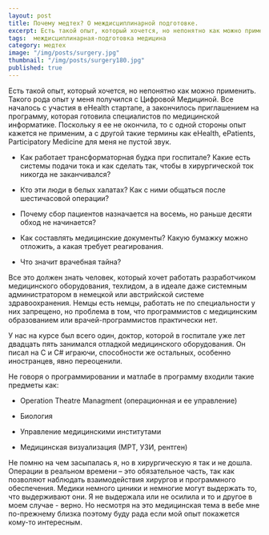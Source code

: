 ```yaml
---
layout: post
title: Почему медтех? О междисциплинарной подготовке.
excerpt: Есть такой опыт, который хочется, но непонятно как можно применить. Такого рода опыт у меня получился с Цифровой Медициной.
tags:  междисциплинарная-подготовка медицина 
category: медтех
image: "/img/posts/surgery.jpg"
thumbnail: "/img/posts/surgery180.jpg"
published: true
---
```

Есть такой опыт, который хочется, но непонятно как можно применить. Такого рода опыт у меня получился с Цифровой Медициной.
Все началось с участия в eHealth стартапе, а закончилось приглашением на программу, которая готовила специалистов по медицинской информатике. Поскольку я ее не окончила, то с одной стороны опыт кажется не применим, а с другой такие термины как eHealth, ePatients, Participatory Medicine для меня не пустой звук.


* Как работает трансформаторная будка при госпитале? Какие есть системы подачи тока и как сделать так, чтобы в хирургической ток никогда не заканчивался?

* Кто эти люди в белых халатах? Как с ними общаться после шестичасовой операции?

* Почему сбор пациентов назначается на восемь, но раньше десяти обход не начинается?

* Как составлять медицинские документы? Какую бумажку можно отложить, а какая требует реагирования.

* Что значит врачебная тайна?


Все это должен знать человек, который хочет работать разработчиком медицинского оборудования, техлидом, а в идеале даже системным администратором в немецкой или австрийской системе здравоохранения. Немцы есть немцы, работать не по специальности у них запрещено, но проблема в том, что программистов с медицинским образованием или врачей-программистов практически нет.

У нас на курсе был всего один, доктор, которой в госпитале уже лет двадцать пять занимался отладкой медицинского оборудования. Он писал на C и С# играючи, способности же остальных, особенно иностранцев, явно переоценили.

Не говоря о программировании и матлабе в программу входили такие предметы как:

* Operation Theatre Managment (операционная и ее управление)

* Биология

* Управление медицинскими институтами

* Медицинская визуализация (МРТ, УЗИ, рентген)


Не помню на чем засыпалась я, но в хирургическую я так и не дошла. Операции в реальном времени – это обязательное часть, так как позволяют наблюдать взаимодействия хирургов и программного обеспечения. Медики немного циники и немногие могут выдержать то, что выдерживают они. Я не выдержала или не осилила и то и другое в моем случае - верно. Но несмотря на это медицинская тема в вебе мне по-прежнему близка поэтому буду рада если мой опыт покажется кому-то интересным.

